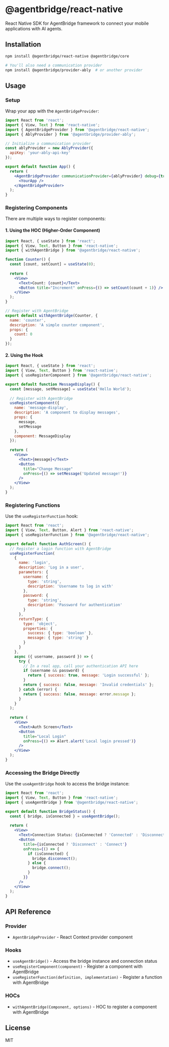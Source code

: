 # @agentbridge/react-native

React Native SDK for AgentBridge framework to connect your mobile applications with AI agents.

## Installation

```bash
npm install @agentbridge/react-native @agentbridge/core

# You'll also need a communication provider
npm install @agentbridge/provider-ably  # or another provider
```

## Usage

### Setup

Wrap your app with the `AgentBridgeProvider`:

```jsx
import React from 'react';
import { View, Text } from 'react-native';
import { AgentBridgeProvider } from '@agentbridge/react-native';
import { AblyProvider } from '@agentbridge/provider-ably';

// Initialize a communication provider
const ablyProvider = new AblyProvider({
  apiKey: 'your-ably-api-key'
});

export default function App() {
  return (
    <AgentBridgeProvider communicationProvider={ablyProvider} debug={true}>
      <YourApp />
    </AgentBridgeProvider>
  );
}
```

### Registering Components

There are multiple ways to register components:

#### 1. Using the HOC (Higher-Order Component)

```jsx
import React, { useState } from 'react';
import { View, Text, Button } from 'react-native';
import { withAgentBridge } from '@agentbridge/react-native';

function Counter() {
  const [count, setCount] = useState(0);
  
  return (
    <View>
      <Text>Count: {count}</Text>
      <Button title="Increment" onPress={() => setCount(count + 1)} />
    </View>
  );
}

// Register with AgentBridge
export default withAgentBridge(Counter, {
  name: 'counter',
  description: 'A simple counter component',
  props: {
    count: 0
  }
});
```

#### 2. Using the Hook

```jsx
import React, { useState } from 'react';
import { View, Text, Button } from 'react-native';
import { useRegisterComponent } from '@agentbridge/react-native';

export default function MessageDisplay() {
  const [message, setMessage] = useState('Hello World');
  
  // Register with AgentBridge
  useRegisterComponent({
    name: 'message-display',
    description: 'A component to display messages',
    props: {
      message,
      setMessage
    },
    component: MessageDisplay
  });
  
  return (
    <View>
      <Text>{message}</Text>
      <Button 
        title="Change Message" 
        onPress={() => setMessage('Updated message!')} 
      />
    </View>
  );
}
```

### Registering Functions

Use the `useRegisterFunction` hook:

```jsx
import React from 'react';
import { View, Text, Button, Alert } from 'react-native';
import { useRegisterFunction } from '@agentbridge/react-native';

export default function AuthScreen() {
  // Register a login function with AgentBridge
  useRegisterFunction(
    {
      name: 'login',
      description: 'Log in a user',
      parameters: {
        username: {
          type: 'string',
          description: 'Username to log in with'
        },
        password: {
          type: 'string',
          description: 'Password for authentication'
        }
      },
      returnType: {
        type: 'object',
        properties: {
          success: { type: 'boolean' },
          message: { type: 'string' }
        }
      }
    },
    async ({ username, password }) => {
      try {
        // In a real app, call your authentication API here
        if (username && password) {
          return { success: true, message: 'Login successful' };
        }
        return { success: false, message: 'Invalid credentials' };
      } catch (error) {
        return { success: false, message: error.message };
      }
    }
  );
  
  return (
    <View>
      <Text>Auth Screen</Text>
      <Button 
        title="Local Login" 
        onPress={() => Alert.alert('Local login pressed')} 
      />
    </View>
  );
}
```

### Accessing the Bridge Directly

Use the `useAgentBridge` hook to access the bridge instance:

```jsx
import React from 'react';
import { View, Text, Button } from 'react-native';
import { useAgentBridge } from '@agentbridge/react-native';

export default function BridgeStatus() {
  const { bridge, isConnected } = useAgentBridge();
  
  return (
    <View>
      <Text>Connection Status: {isConnected ? 'Connected' : 'Disconnected'}</Text>
      <Button 
        title={isConnected ? 'Disconnect' : 'Connect'} 
        onPress={() => {
          if (isConnected) {
            bridge.disconnect();
          } else {
            bridge.connect();
          }
        }}
      />
    </View>
  );
}
```

## API Reference

### Provider

- `AgentBridgeProvider` - React Context provider component

### Hooks

- `useAgentBridge()` - Access the bridge instance and connection status
- `useRegisterComponent(component)` - Register a component with AgentBridge
- `useRegisterFunction(definition, implementation)` - Register a function with AgentBridge

### HOCs

- `withAgentBridge(Component, options)` - HOC to register a component with AgentBridge

## License

MIT 